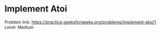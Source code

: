 # Implement Atoi
Problem link: https://practice.geeksforgeeks.org/problems/implement-atoi/1 <br>
Level: Medium